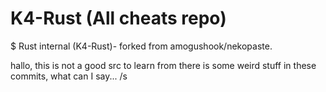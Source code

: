 # K4-Rust (All cheats repo)

$ Rust internal (K4-Rust)- forked from amogushook/nekopaste.

hallo, this is not a good src to learn from
there is some weird stuff in these commits, what can I say... /s
